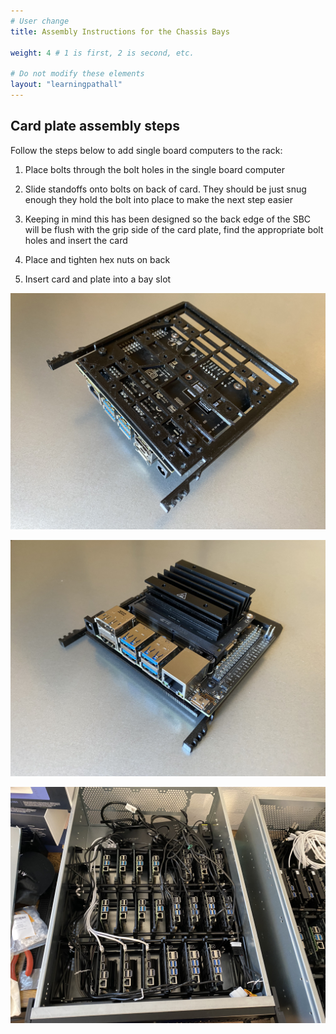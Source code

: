 ```yaml
---
# User change
title: Assembly Instructions for the Chassis Bays

weight: 4 # 1 is first, 2 is second, etc.

# Do not modify these elements
layout: "learningpathall"
---
```

## Card plate assembly steps

Follow the steps below to add single board computers to the rack:

1. Place bolts through the bolt holes in the single board computer

2. Slide standoffs onto bolts on back of card. They should be just snug enough they hold the bolt into place to make the next step easier

3. Keeping in mind this has been designed so the back edge of the SBC will be flush with the grip side of the card plate, find the appropriate bolt holes and insert the card

4. Place and tighten hex nuts on back

5. Insert card and plate into a bay slot

![card plate back](./card01.jpg)

![card plate top](./card02.jpg)

![finished assembly](./assembled.jpg)
